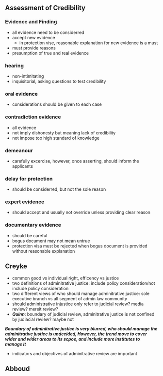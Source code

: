 ## Assessment of Credibility

### Evidence and Finding

* all evidence need to be considerred
* accept new evidence
  * in protection vise, reasonable explanation for new evidence is a must 
* must provide reasons
* presumption of true and real evidence

### hearing

* non-intimitating
* inquisitorial, asking questions to test credibility

### oral evidence

* considerations should be given to each case

### contradiction evidence

* all evidence
* not imply dishonesty but meaning lack of credibility
* not impose too high standard of knowledge

### demeanour

* carefully excercise, however, once asserting, should inform the applicants

### delay for protection

* should be considerred, but not the sole reason

### expert evidence

* should accept and usually not override unless providing clear reason

### documentary evidence

* should be careful
* bogus document may not mean untrue
* protection visa must be rejected when bogus document is provided without reasonable explanation

## Creyke

* common good vs individual right, efficency vs justice
* two definitions of adminitrative justice: include policy consideration/not include policy consideration
* two different views of who should manage adminitrative justice: sole executive branch vs all segment of admin law community
* should administrative injustice only refer to judicial review? media review? mereit review?
* ***Quinn***: boundary of judicial review, adminitrative justice is not confined by judiacial review? maybe not

***Boundary of adminitrative justice is very blurred, who should manage the adminitrative justice is undecided, However, the trend move to cover wider and wider areas to its scpoe, and include more institutes to manage it***

* indicators and objectives of adminitrative review are important

## Abboud

